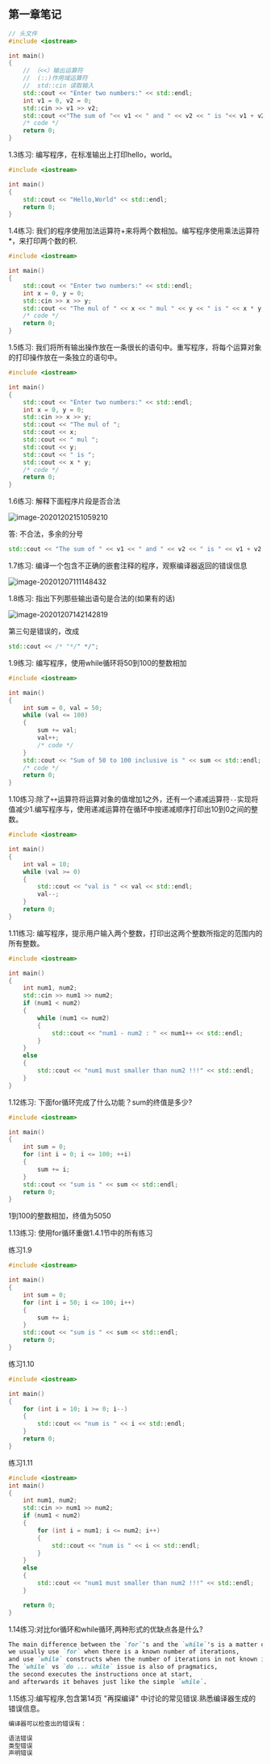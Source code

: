 ## 第一章笔记
```c++
// 头文件
#include <iostream>

int main()
{
    // （<<）输出运算符
    //  (::)作用域运算符
    //  std::cin 读取输入
    std::cout << "Enter two numbers:" << std::endl;
    int v1 = 0, v2 = 0;
    std::cin >> v1 >> v2;
    std::cout <<"The sum of "<< v1 << " and " << v2 << " is "<< v1 + v2<<std::endl;
    /* code */
    return 0;
}
```

1.3练习: 编写程序，在标准输出上打印hello，world。

```c++
#include <iostream>

int main()
{
    std::cout << "Hello,World" << std::endl;
    return 0;
}
```

1.4练习: 我们的程序使用加法运算符+来将两个数相加。编写程序使用乘法运算符*，来打印两个数的积.

```c++
#include <iostream>

int main()
{
    std::cout << "Enter two numbers:" << std::endl;
    int x = 0, y = 0;
    std::cin >> x >> y;
    std::cout << "The mul of " << x << " mul " << y << " is " << x * y;
    /* code */
    return 0;
}
```

1.5练习: 我们将所有输出操作放在一条很长的语句中。重写程序，将每个运算对象的打印操作放在一条独立的语句中。

```c++
#include <iostream>

int main()
{
    std::cout << "Enter two numbers:" << std::endl;
    int x = 0, y = 0;
    std::cin >> x >> y;
    std::cout << "The mul of ";
    std::cout << x;
    std::cout << " mul ";
    std::cout << y;
    std::cout << " is ";
    std::cout << x * y;
    /* code */
    return 0;
}
```

1.6练习: 解释下面程序片段是否合法

![image-20201202151059210](https://github.com/Severn17/MyLearn/blob/main/CppPrimer/image/image-20201202151059210.png?raw=true)

答: 不合法，多余的分号

```c++
std::cout << "The sum of " << v1 << " and " << v2 << " is " << v1 + v2 << stu::endl;
```

1.7练习: 编译一个包含不正确的嵌套注释的程序，观察编译器返回的错误信息

![image-20201207111148432](https://github.com/Severn17/MyLearn/blob/main/CppPrimer/image/image-20201207111148432.png?raw=true)

1.8练习: 指出下列那些输出语句是合法的(如果有的话)

![image-20201207142142819](F:\Github\MyGithub\MyLearn\CppPrimer\image\image-20201207142142819.png)

第三句是错误的，改成

```c++
std::cout << /* "*/" */";
```

1.9练习: 编写程序，使用while循环将50到100的整数相加

```c++
#include <iostream>

int main()
{
    int sum = 0, val = 50;
    while (val <= 100)
    {
        sum += val;
        val++;
        /* code */
    }
    std::cout << "Sum of 50 to 100 inclusive is " << sum << std::endl;
    /* code */
    return 0;
}
```

1.10练习:除了`++`运算符将运算对象的值增加1之外，还有一个递减运算符`--`实现将值减少1.编写程序与，使用递减运算符在循环中按递减顺序打印出10到0之间的整数。

```c++
#include <iostream>

int main()
{
    int val = 10;
    while (val >= 0)
    {
        std::cout << "val is " << val << std::endl;
        val--;
    }
    return 0;
}
```

1.11练习: 编写程序，提示用户输入两个整数，打印出这两个整数所指定的范围内的所有整数。

```c++
#include <iostream>

int main()
{
    int num1, num2;
    std::cin >> num1 >> num2;
    if (num1 < num2)
    {
        while (num1 <= num2)
        {
            std::cout << "num1 - num2 : " << num1++ << std::endl;
        }
    }
    else
    {
        std::cout << "num1 must smaller than num2 !!!" << std::endl;
    }
}
```

1.12练习: 下面for循环完成了什么功能？sum的终值是多少?

```c++
#include <iostream>

int main()
{
    int sum = 0;
    for (int i = 0; i <= 100; ++i)
    {
        sum += i;
    }
    std::cout << "sum is " << sum << std::endl;
    return 0;
}
```

1到100的整数相加，终值为5050

1.13练习: 使用for循环重做1.4.1节中的所有练习

练习1.9

```c++
#include <iostream>

int main()
{
    int sum = 0;
    for (int i = 50; i <= 100; i++)
    {
        sum += i;
    }
    std::cout << "sum is " << sum << std::endl;
    return 0;
}
```

练习1.10

```c++
#include <iostream>

int main()
{
    for (int i = 10; i >= 0; i--)
    {
        std::cout << "num is " << i << std::endl;
    }
    return 0;
}
```

练习1.11

```c++
#include <iostream>
int main()
{
    int num1, num2;
    std::cin >> num1 >> num2;
    if (num1 < num2)
    {
        for (int i = num1; i <= num2; i++)
        {
            std::cout << "num is " << i << std::endl;
        }
    }
    else
    {
        std::cout << "num1 must smaller than num2 !!!" << std::endl;
    }

    return 0;
}
```

1.14练习:对比for循环和while循环,两种形式的优缺点各是什么?

```markdown
The main difference between the `for`'s and the `while`'s is a matter of pragmatics: 
we usually use `for` when there is a known number of iterations, 
and use `while` constructs when the number of iterations in not known in advance. 
The `while` vs `do ... while` issue is also of pragmatics, 
the second executes the instructions once at start, 
and afterwards it behaves just like the simple `while`.
```

1.15练习:编写程序,包含第14页 "再探编译" 中讨论的常见错误.熟悉编译器生成的错误信息。

```markdown
编译器可以检查出的错误有：

语法错误
类型错误
声明错误
```

